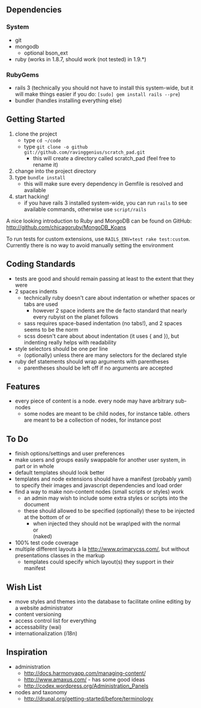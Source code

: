 ## Dependencies

### System
* git
* mongodb
  * optional bson_ext
* ruby (works in 1.8.7, should work (not tested) in 1.9.*)

### RubyGems
* rails 3 (technically you should not have to install this system-wide, but it will make things easier if you do: `[sudo] gem install rails --pre`)
* bundler (handles installing everything else)

## Getting Started

1. clone the project
   * type `cd ~/code`
   * type `git clone -o github git://github.com/ravinggenius/scratch_pad.git`
     * this will create a directory called scratch_pad (feel free to rename it)
2. change into the project directory
3. type `bundle install`
   * this will make sure every dependency in Gemfile is resolved and available
4. start hacking!
   * if you have rails 3 installed system-wide, you can run `rails` to see available commands, otherwise use `script/rails`

A nice looking introduction to Ruby and MongoDB can be found on GitHub: http://github.com/chicagoruby/MongoDB_Koans

To run tests for custom extensions, use `RAILS_ENV=test rake test:custom`. Currently there is no way to avoid manually setting the environment

## Coding Standards

* tests are good and should remain passing at least to the extent that they were
* 2 spaces indents
  * technically ruby doesn't care about indentation or whether spaces or tabs are used
    * however 2 space indents are the de facto standard that nearly every rubyist on the planet follows
  * sass requires space-based indentation (no tabs!), and 2 spaces seems to be the norm
  * scss doesn't care about about indentation (it uses { and }), but indenting really helps with readability
* style selectors should be one per line
  * (optionally) unless there are many selectors for the declared style
* ruby def statements should wrap arguments with parentheses
  * parentheses should be left off if no arguments are accepted

## Features

* every piece of content is a node. every node may have arbitrary sub-nodes
  * some nodes are meant to be child nodes, for instance table. others are meant to be a collection of nodes, for instance post

## To Do

* finish options/settings and user preferences
* make users and groups easily swappable for another user system, in part or in whole
* default templates should look better
* templates and node extensions should have a manifest (probably yaml) to specify their images and javascript dependencies and load order
* find a way to make non-content nodes (small scripts or styles) work
  * an admin may wish to include some extra styles or scripts into the document
  * these should allowed to be specified (optionally) these to be injected at the bottom of <head> or <body>
    * when injected they should not be wrap\ped with the normal <article> or <section> (naked)
* 100% test code coverage
* multiple different layouts à la http://www.primarycss.com/, but without presentations classes in the markup
  * templates could specify which layout(s) they support in their manifest

## Wish List

* move styles and themes into the database to facilitate online editing by a website administrator
* content versioning
* access control list for everything
* accessability (wai)
* internationalization (i18n)

## Inspiration

* administration
  * http://docs.harmonyapp.com/managing-content/
  * http://www.amaxus.com/ - has some good ideas
  * http://codex.wordpress.org/Administration_Panels
* nodes and taxonomy
  * http://drupal.org/getting-started/before/terminology
